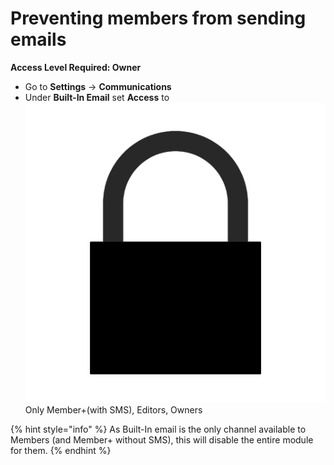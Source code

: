 # Preventing members from sending emails

**Access Level Required: Owner**

* Go to **Settings**  -&gt; **Communications**
* Under **Built-In Email** set **Access** to ![](../../.gitbook/assets/padlock-icon.png)Only Member+\(with SMS\), Editors, Owners

{% hint style="info" %}
As Built-In email is the only channel available to Members \(and Member+ without SMS\), this will disable the entire module for them. 
{% endhint %}



